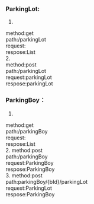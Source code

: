 ### ParkingLot:
1.
method:get  
path:/parkingLot  
request:  
respose:List<ParkingLot>  
2.  
method:post  
path:/parkingLot  
request:parkingLot  
respose:parkingLot  

### ParkingBoy：  
1.
method:get  
path:/parkingBoy  
request:  
respose:List<ParkingBoy>  
2.
method:post  
path:/parkingBoy  
request:ParkingBoy  
respose:ParkingBoy  
3.
method:post  
path:parkingBoy/{bId}/parkingLot  
request:ParkingLot  
respose:ParkingBoy  